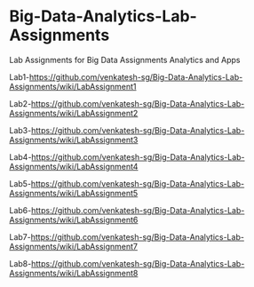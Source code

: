 # Big-Data-Analytics-Lab-Assignments
Lab Assignments for Big Data Assignments Analytics and Apps

Lab1-https://github.com/venkatesh-sg/Big-Data-Analytics-Lab-Assignments/wiki/LabAssignment1

Lab2-https://github.com/venkatesh-sg/Big-Data-Analytics-Lab-Assignments/wiki/LabAssignment2

Lab3-https://github.com/venkatesh-sg/Big-Data-Analytics-Lab-Assignments/wiki/LabAssignment3

Lab4-https://github.com/venkatesh-sg/Big-Data-Analytics-Lab-Assignments/wiki/LabAssignment4

Lab5-https://github.com/venkatesh-sg/Big-Data-Analytics-Lab-Assignments/wiki/LabAssignment5

Lab6-https://github.com/venkatesh-sg/Big-Data-Analytics-Lab-Assignments/wiki/LabAssignment6

Lab7-https://github.com/venkatesh-sg/Big-Data-Analytics-Lab-Assignments/wiki/LabAssignment7

Lab8-https://github.com/venkatesh-sg/Big-Data-Analytics-Lab-Assignments/wiki/LabAssignment8
